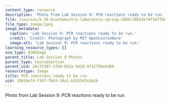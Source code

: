 ```yaml
---
content_type: resource
description: 'Photo from Lab Session 9: PCR reactions ready to be run.'
file: /courses/5-36-biochemistry-laboratory-spring-2009/19b55e74f347fb6334a1b333543c0a1b_Lab9_2.jpg
file_type: image/jpeg
image_metadata:
  caption: 'Lab Session 9: PCR reactions ready to be run.'
  credit: 'Credit: Photograph by MIT OpenCourseWare'
  image-alt: 'Lab Session 9: PCR reactions ready to be run.'
learning_resource_types: []
ocw_type: OCWImage
parent_title: Lab Session 9 Photos
parent_type: CourseSection
parent_uid: 28c3fd87-27b4-052a-5428-9732f5beb460
resourcetype: Image
title: PCR reactions ready to be run
uid: 19b55e74-f347-fb63-34a1-b333543c0a1b
---
```

Photo from Lab Session 9: PCR reactions ready to be run.

